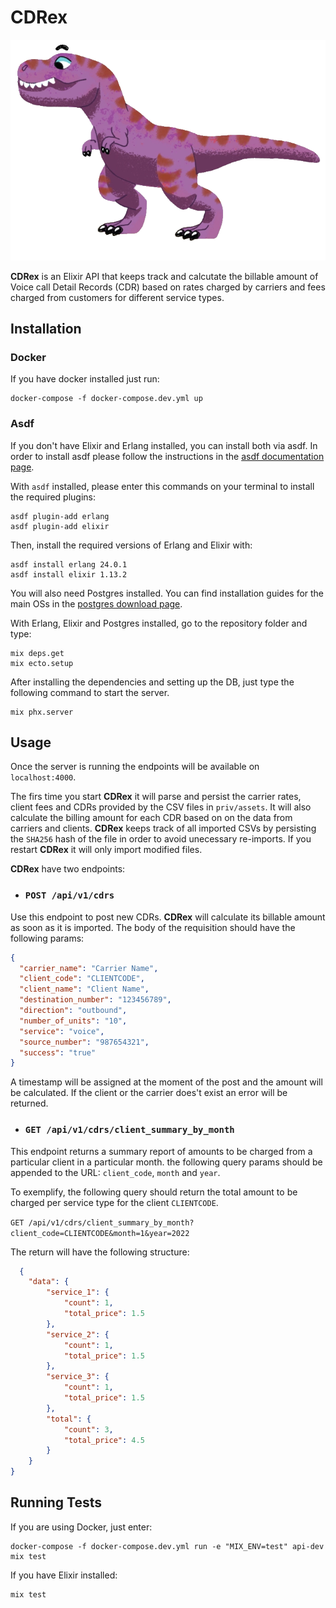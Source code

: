 # CDRex

![**CDRex**](CDRex.png)

**CDRex** is an Elixir API that keeps track and calcutate the billable amount of Voice call Detail Records (CDR) based on rates charged by carriers and fees charged from customers for different service types.

## Installation
### Docker
If you have docker installed just run:

```
docker-compose -f docker-compose.dev.yml up
```

### Asdf

If you don't have Elixir and Erlang installed, you can install both via asdf.
In order to install asdf please follow the instructions in the
[asdf documentation page](http://asdf-vm.com/guide/getting-started.html#_1-install-dependencies).

With `asdf` installed, please enter this commands on your terminal to install the required plugins:

```
asdf plugin-add erlang
asdf plugin-add elixir
```

Then, install the required versions of Erlang and Elixir with:

```
asdf install erlang 24.0.1
asdf install elixir 1.13.2
```

You will also need Postgres installed. You can find installation guides for the main OSs in the [postgres download page](https://www.postgresql.org/download/).

With Erlang, Elixir and Postgres installed, go to the repository folder and type:

```
mix deps.get
mix ecto.setup
```

After installing the dependencies and setting up the DB, just type the following command to start the server.

```
mix phx.server
```

## Usage

Once the server is running the endpoints will be available on `localhost:4000`.

The firs time you start **CDRex** it will parse and persist the carrier rates, client fees and CDRs provided by the CSV files in `priv/assets`. It will also calculate the billing amount for each CDR based on on the data from carriers and clients. **CDRex** keeps track of all imported CSVs by persisting the `SHA256` hash of the file in order to avoid unecessary re-imports. If you restart **CDRex** it will only import modified files.

**CDRex** have two endpoints:

- ### `POST /api/v1/cdrs`

Use this endpoint to post new CDRs. **CDRex** will calculate its billable amount as soon as it is imported. The body of the requisition should have the following params:

```json
{
  "carrier_name": "Carrier Name",
  "client_code": "CLIENTCODE",
  "client_name": "Client Name",
  "destination_number": "123456789",
  "direction": "outbound",
  "number_of_units": "10",
  "service": "voice",
  "source_number": "987654321",
  "success": "true"
}
```

A timestamp will be assigned at the moment of the post and the amount will be calculated. If the client or the carrier does't exist an error will be returned.

- ### `GET /api/v1/cdrs/client_summary_by_month`

This endpoint returns a summary report of amounts to be charged from a particular client in a particular month. the following query params should be appended to the URL: `client_code`, `month` and `year`.

To exemplify, the following query should return the total amount to be charged per service type for the client `CLIENTCODE`.

`GET /api/v1/cdrs/client_summary_by_month?client_code=CLIENTCODE&month=1&year=2022`

The return will have the following structure:

```json
  {
    "data": {
        "service_1": {
            "count": 1,
            "total_price": 1.5
        },
        "service_2": {
            "count": 1,
            "total_price": 1.5
        },
        "service_3": {
            "count": 1,
            "total_price": 1.5
        },
        "total": {
            "count": 3,
            "total_price": 4.5
        }
    }
}
```

## Running Tests

If you are using Docker, just enter:

```
docker-compose -f docker-compose.dev.yml run -e "MIX_ENV=test" api-dev mix test
```

If you have Elixir installed:

```
mix test
```
